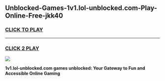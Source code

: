 
## Unblocked-Games-1v1.lol-unblocked.com-Play-Online-Free-jkk40
<h3>
<a href="https://premium76.site?title=1v1.lol-unblocked.com&ref=26A">CLICK TO PLAY</a></h3>
<hr>

<h3>
<a href="https://premium76.site?title=1v1.lol-unblocked.com&ref=26A">CLICK 2 PLAY</a>
  
</h3>

<a href="https://premium76.site?title=1v1.lol-unblocked.com&ref=26A"><img src="https://clearcache.store/games.png"></a>


**1v1.lol-unblocked.com games unblocked: Your Gateway to Fun and Accessible Online Gaming**
